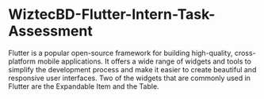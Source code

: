 # WiztecBD-Flutter-Intern-Task-Assessment
Flutter is a popular open-source framework for building high-quality, cross-platform mobile applications. It offers a wide range of widgets and tools to simplify the development process and make it easier to create beautiful and responsive user interfaces. Two of the widgets that are commonly used in Flutter are the Expandable Item and the Table.
